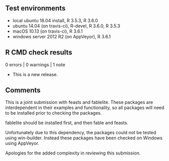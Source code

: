 ## Test environments
* local ubuntu 18.04 install, R 3.5.3, R 3.6.0
* ubuntu 14.04 (on travis-ci), R-devel, R 3.6.0, R 3.5.3
* macOS 10.13 (on travis-ci), R 3.6.1
* windows server 2012 R2 (on AppVeyor), R 3.6.1

## R CMD check results

0 errors | 0 warnings | 1 note

* This is a new release.

## Comments

This is a joint submission with feasts and fablelite. These packages are
interdependent in their examples and functionality, so all packages will need
to be installed prior to checking the packages.

fablelite should be installed first, and then fable and feasts.

Unfortunately due to this dependency, the packages could not be tested using 
win-builder. Instead these packages have been checked on Windows using AppVeyor.

Apologies for the added complexity in reviewing this submission.